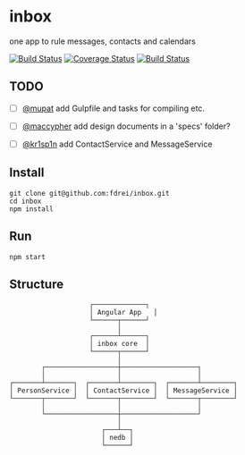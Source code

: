 inbox
====================================================

one app to rule messages, contacts and calendars

[![Build Status](https://travis-ci.org/fdrei/inbox.svg)](https://travis-ci.org/fdrei/inbox)
[![Coverage Status](https://coveralls.io/repos/fdrei/inbox/badge.png?branch=master)](https://coveralls.io/r/fdrei/inbox?branch=master)
[![Build Status](https://api.shippable.com/projects/54624c5bc6f0803064f424df/badge?branchName=master)](https://app.shippable.com/projects/54624c5bc6f0803064f424df/builds/latest)



TODO
----------------------------------------------------
- [ ] [@mupat][@mupat] add Gulpfile and tasks for compiling etc.
- [ ] [@maccypher][@maccypher] add design documents in a 'specs' folder?
- [ ] [@kr1sp1n][@kr1sp1n] add ContactService and MessageService



Install
----------------------------------------------------

    git clone git@github.com:fdrei/inbox.git
    cd inbox
    npm install



Run
----------------------------------------------------

    npm start



Structure
----------------------------------------------------

                        ┌─────────────┐
                        │ Angular App	│
                        └──────┬──────┘
                               │
                        ┌──────┴──────┐
                        │ inbox core  │
                        └──────┬──────┘
                               │
            ┌──────────────────┼───────────────────┐
            │                  │                   │
    ┌───────┴───────┐  ┌───────┴────────┐  ┌───────┴────────┐
    │ PersonService │  │ ContactService │  │ MessageService │
    └───────┬───────┘  └───────┬────────┘  └───────┬────────┘
            │                  │                   │
            └──────────────────┼───────────────────┘
                               │
                           ┌───┴──┐
                           │ nedb │
                           └──────┘








[@maccypher]: https://github.com/maccypher "maccypher"
[@mupat]: https://github.com/mupat "mupat"
[@kr1sp1n]: https://github.com/kr1sp1n "kr1sp1n"
